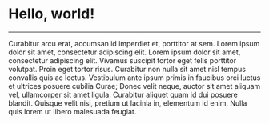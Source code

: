 # Hello, world!

---

Curabitur arcu erat, accumsan id imperdiet et, porttitor at sem. Lorem ipsum dolor sit amet, consectetur adipiscing elit. Lorem ipsum dolor sit amet, consectetur adipiscing elit. 
Vivamus suscipit tortor eget felis porttitor volutpat. Proin eget tortor risus. Curabitur non nulla sit amet nisl tempus convallis quis ac lectus. 
Vestibulum ante ipsum primis in faucibus orci luctus et ultrices posuere cubilia Curae; 
Donec velit neque, auctor sit amet aliquam vel, ullamcorper sit amet ligula. Curabitur aliquet quam id dui posuere blandit. 
Quisque velit nisi, pretium ut lacinia in, elementum id enim. Nulla quis lorem ut libero malesuada feugiat.
